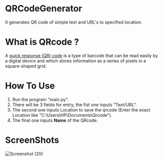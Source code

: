 # QRCodeGenerator

It generates QR code of simple text and URL's to specified location.
    
# What is QRcode ?

A [quick response (QR) code](https://en.wikipedia.org/wiki/QR_code) is a type of barcode that can be read easily by a digital device and which stores information as a series of pixels in a square-shaped grid.

# How To Use

1. Run the program "main.py".
2. There will be 3 fields for entry, the fist one inputs "Text/URL".
3. The second one inputs Location to save the qrcode (Enter the exact Location like "C:\Users\HP\Documents\Qrcode").
4. The final one inputs **Name** of the QRcode.

# ScreenShots


![Screenshot (20)](https://user-images.githubusercontent.com/94754006/205639186-6421659b-395b-45d8-aa15-e21409006e03.png)

